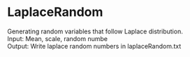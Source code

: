 # LaplaceRandom
Generating random variables that follow Laplace distribution.<br>
Input: Mean, scale, random numbe<br>
Output: Write laplace random numbers in laplaceRandom.txt<br>
